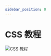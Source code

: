 ```yaml
---
sidebar_position: 0
---
```


# CSS 教程

![CSS 教程](https://static.getiot.tech/cover-css-tutorial.webp#center)